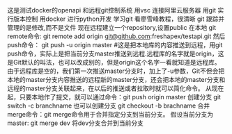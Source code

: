 这是测试docker的openapi 和远程git控制系统
用vsc 连接阿里云服务器
用git 实行版本控制
用docker 进行python开发
学习git 看廖雪峰教程，很清晰
git 跟踪并管理的是修改,而不是文件
现在远程建立一个repository,设置public
在本地 git remote命令: git remote add origin git@github.com:freshapex/testapi.git
然后push命令： git push -u origin master   #这是把本地库的内容推送到远程，用git push命令，实际上是把当前分支master推送到远程.远程库的名字就是origin，这是Git默认的叫法，也可以改成别的，但是origin这个名字一看就知道是远程库。
由于远程库是空的，我们第一次推送master分支时，加上了-u参数，Git不但会把本地的master分支内容推送的远程新的master分支，还会把本地的master分支和远程的master分支关联起来，在以后的推送或者拉取时就可以简化命令。
从现在起，只要本地作了提交，就可以通过命令：git push origin master
创建分支 git switch -c branchname
也可以创建分支 git checkout -b brachname
合并merge命令：git merge命令用于合并指定分支到当前分支。 假设当前分支为master: git merge dev 将dev分支合并到当前分支 
